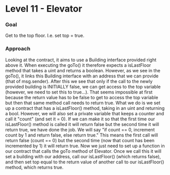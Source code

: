 # Level 11 - Elevator

### Goal
Get to the top floor. I.e. set top = true.

### Approach
Looking at the contract, it aims to use a Building interface provided right above it. When executing the goTo() it therefore expects a isLastFloor method that takes a uint and returns a boolean. However, as we see in the goTo(), it links this Building interface with an address that we can provide (that of msg.sender). After this we see that only if the call to the newly provided building is INITIALLY false, we can get access to the top variable (however, we need to set this to true...). That seems impossible at first because the return value has to be false to get to access the top variable but then that same method call needs to return true. 
What we do is we set up a contract that has a isLastFloor() method, taking in an uint and returning a bool. However, we will also set a private variable that keeps a counter and call it "count" (and set it = 0). If we can make it so that the first time our isLastFloor() method is called it will return false but the second time it will return true, we have done the job. We will say "if count == 0, increment count by 1 and return false, else return true." This means the first call will return false (count == 0) but the second time (now that count has been incremented by 1) it will return true. Now we just need to set up a function in our contract that calls the goTo method of Elevator. Once we call this it will set a building with our address, call our isLastFloor() (which returns false), and then set top equal to the return value of another call to our isLastFloor() method, which returns true.